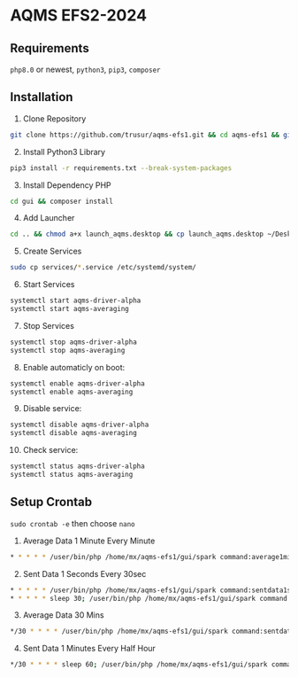 # AQMS EFS2-2024
## Requirements
`php8.0` or newest, `python3`, `pip3`, `composer`

## Installation
1. Clone Repository
```bash
git clone https://github.com/trusur/aqms-efs1.git && cd aqms-efs1 && git checkout efs2
```
2. Install Python3 Library
```bash
pip3 install -r requirements.txt --break-system-packages
```
3. Install Dependency PHP
```bash
cd gui && composer install
```
4. Add Launcher
```bash
cd .. && chmod a+x launch_aqms.desktop && cp launch_aqms.desktop ~/Desktop
```

5. Create Services
```bash
sudo cp services/*.service /etc/systemd/system/
```
6. Start Services
```bash
systemctl start aqms-driver-alpha
systemctl start aqms-averaging
```
7. Stop Services
```bash
systemctl stop aqms-driver-alpha
systemctl stop aqms-averaging
```
8. Enable automaticly on boot:
```bash
systemctl enable aqms-driver-alpha
systemctl enable aqms-averaging
```
9. Disable service:
```bash
systemctl disable aqms-driver-alpha
systemctl disable aqms-averaging
```
10. Check service:
```bash
systemctl status aqms-driver-alpha
systemctl status aqms-averaging
```

## Setup Crontab
`sudo crontab -e` then choose `nano`
1. Average Data 1 Minute Every Minute
```bash
* * * * * /user/bin/php /home/mx/aqms-efs1/gui/spark command:average1min >/dev/null 2>&1
```
2. Sent Data 1 Seconds Every 30sec
```bash
* * * * * /user/bin/php /home/mx/aqms-efs1/gui/spark command:sentdata1sec >/dev/null 2>&1
* * * * * sleep 30; /user/bin/php /home/mx/aqms-efs1/gui/spark command:sentdata1sec >/dev/null 2>&1
```
3. Average Data 30 Mins
```bash
*/30 * * * * /user/bin/php /home/mx/aqms-efs1/gui/spark command:sentdata1min >/dev/null 2>&1
```
4. Sent Data 1 Minutes Every Half Hour
```bash
*/30 * * * * sleep 60; /user/bin/php /home/mx/aqms-efs1/gui/spark command:sentdata1min >/dev/null 2>&1
```
